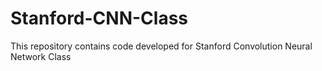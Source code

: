 # Stanford-CNN-Class
This repository contains code developed for Stanford Convolution Neural Network Class

